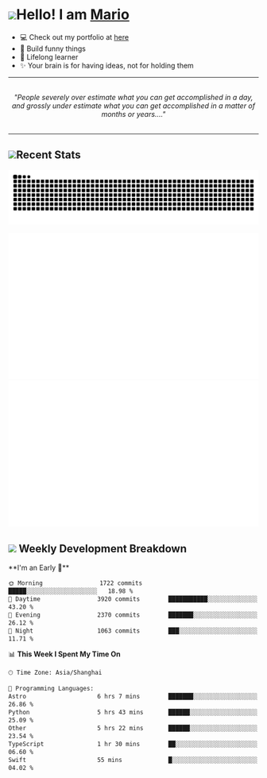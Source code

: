 <h1><a href = "#"><img src="https://media.giphy.com/media/VgCDAzcKvsR6OM0uWg/giphy.gif" width="50"></a><span>Hello! I am <a href="https://github.com/mario1in">Mario</a></span></h1>

- 💻 Check out my portfolio at [here](https://shixiong.name)
- 🔨 Build funny things
- 🚀 Lifelong learner
- ✨ Your brain is for having ideas, not for holding them

<hr/>
<br/>
<div align="center">
<i>"People severely over estimate what you can get accomplished in a day, and grossly under estimate what you can get accomplished in a matter of months or years...." </i>
</div>
<br/>
<hr/>

<h2 align="left">
  <a href="#"><img src="https://emojis.slackmojis.com/emojis/images/1643514389/3643/cool-doge.gif?1643514389" height="30"></a>Recent Stats
</h2>

<picture>
  <source
    media="(prefers-color-scheme: dark)"
    srcset="https://raw.githubusercontent.com/mario1in/mario1in/output/github-contribution-grid-snake-dark.svg"
  />
  <source
    media="(prefers-color-scheme: light)"
    srcset="https://raw.githubusercontent.com/mario1in/mario1in/output/github-contribution-grid-snake.svg"
  />
  <img
    alt="github contribution grid snake animation"
    src="https://raw.githubusercontent.com/mario1in/mario1in/output/github-contribution-grid-snake.svg"
  />
</picture>

![overview](https://raw.githubusercontent.com/mario1in/mario1in/stats-output/generated/overview.svg)
![languages](https://raw.githubusercontent.com/mario1in/mario1in/stats-output/generated/languages.svg)

<h2 align="left">
  <a href="#"><img src="https://emojis.slackmojis.com/emojis/images/1643514062/184/nyancat_big.gif?1643514062" height="30"></a> Weekly Development Breakdown
</h2>
<!--START_SECTION:waka-->
**I'm an Early 🐤** 

```text
🌞 Morning                1722 commits        █████░░░░░░░░░░░░░░░░░░░░   18.98 % 
🌆 Daytime                3920 commits        ███████████░░░░░░░░░░░░░░   43.20 % 
🌃 Evening                2370 commits        ███████░░░░░░░░░░░░░░░░░░   26.12 % 
🌙 Night                  1063 commits        ███░░░░░░░░░░░░░░░░░░░░░░   11.71 % 
```


📊 **This Week I Spent My Time On** 

```text
🕑︎ Time Zone: Asia/Shanghai

💬 Programming Languages: 
Astro                    6 hrs 7 mins        ███████░░░░░░░░░░░░░░░░░░   26.86 % 
Python                   5 hrs 43 mins       ██████░░░░░░░░░░░░░░░░░░░   25.09 % 
Other                    5 hrs 22 mins       ██████░░░░░░░░░░░░░░░░░░░   23.54 % 
TypeScript               1 hr 30 mins        ██░░░░░░░░░░░░░░░░░░░░░░░   06.60 % 
Swift                    55 mins             █░░░░░░░░░░░░░░░░░░░░░░░░   04.02 % 
```


<!--END_SECTION:waka-->

